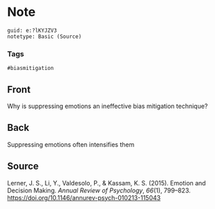 # Note
```
guid: e:?lKYJZV3
notetype: Basic (Source)
```

### Tags
```
#biasmitigation
```

## Front
Why is suppressing emotions an ineffective bias mitigation technique?

## Back
Suppressing emotions often intensifies them

## Source
<div>
<div>Lerner, J. S., Li, Y., Valdesolo, P., & Kassam, K. S. (2015). Emotion and Decision Making. <i>Annual Review of Psychology</i>, <i>66</i>(1), 799–823. <a href="https://doi.org/10.1146/annurev-psych-010213-115043">https://doi.org/10.1146/annurev-psych-010213-115043</a></div>
</div>
